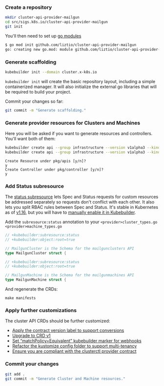### Create a repository

```bash
mkdir cluster-api-provider-mailgun
cd src/sigs.k8s.io/cluster-api-provider-mailgun
git init
```

You'll then need to set up [go modules][gomod]

```bash
$ go mod init github.com/liztio/cluster-api-provider-mailgun
go: creating new go.mod: module github.com/liztio/cluster-api-provider-mailgun
```
[gomod]: https://github.com/golang/go/wiki/Modules#how-to-define-a-module

### Generate scaffolding

```bash
kubebuilder init --domain cluster.x-k8s.io
```

`kubebuilder init` will create the basic repository layout, including a simple containerized manager.
It will also initialize the external go libraries that will be required to build your project.

Commit your changes so far:

```bash
git commit -m "Generate scaffolding."
```

### Generate provider resources for Clusters and Machines

Here you will be asked if you want to generate resources and controllers.
You'll want both of them:

```bash
kubebuilder create api --group infrastructure --version v1alpha3 --kind MailgunCluster
kubebuilder create api --group infrastructure --version v1alpha3 --kind MailgunMachine
```

```
Create Resource under pkg/apis [y/n]?
y
Create Controller under pkg/controller [y/n]?
y
```

### Add Status subresource

The [status subresource][status] lets Spec and Status requests for custom resources be addressed separately so requests don't conflict with each other.
It also lets you split RBAC rules between Spec and Status.
It's stable in Kubernetes as of [v1.16][rbac], but you will have to [manually enable it in Kubebuilder][kbstatus].

Add the `subresource:status` annotation to your `<provider>cluster_types.go` `<provider>machine_types.go`

```go
// +kubebuilder:subresource:status
// +kubebuilder:object:root=true

// MailgunCluster is the Schema for the mailgunclusters API
type MailgunCluster struct {
```

```go
// +kubebuilder:subresource:status
// +kubebuilder:object:root=true

// MailgunMachine is the Schema for the mailgunmachines API
type MailgunMachine struct {
```

And regenerate the CRDs:
```shell
make manifests
```

[status]:  https://kubernetes.io/docs/tasks/access-kubernetes-api/custom-resources/custom-resource-definitions/#status-subresource
[rbac]: https://kubernetes.io/docs/reference/generated/kubernetes-api/v1.16/#customresourcesubresources-v1beta1-apiextensions-k8s-io
[kbstatus]: https://book.kubebuilder.io/reference/generating-crd.html?highlight=status#status

### Apply further customizations

The cluster API CRDs should be further customized:

- [Apply the contract version label to support conversions](https://cluster-api.sigs.k8s.io/developer/providers/v1alpha2-to-v1alpha3.html#apply-the-contract-version-label-clusterx-k8sioversion-version1_version2_version3-to-your-crds)
- [Upgrade to CRD v1](https://cluster-api.sigs.k8s.io/developer/providers/v1alpha2-to-v1alpha3.html#upgrade-to-crd-v1)
- [Set “matchPolicy=Equivalent” kubebuilder marker for webhooks](https://cluster-api.sigs.k8s.io/developer/providers/v1alpha2-to-v1alpha3.html#add-matchpolicyequivalent-kubebuilder-marker-in-webhooks)
- [Refactor the kustomize config folder to support multi-tenancy](https://cluster-api.sigs.k8s.io/developer/providers/v1alpha2-to-v1alpha3.html#refactor-kustomize-config-folder-to-support-multi-tenancy-when-using-webhooks)
- [Ensure you are compliant with the clusterctl provider contract](https://cluster-api.sigs.k8s.io/clusterctl/provider-contract.html#components-yaml)

### Commit your changes

```bash
git add .
git commit -m "Generate Cluster and Machine resources."
```
